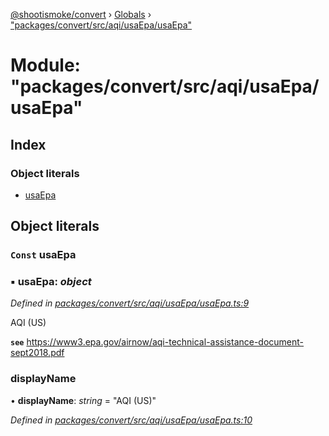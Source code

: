 [@shootismoke/convert](../README.md) › [Globals](../globals.md) › ["packages/convert/src/aqi/usaEpa/usaEpa"](_packages_convert_src_aqi_usaepa_usaepa_.md)

# Module: "packages/convert/src/aqi/usaEpa/usaEpa"

## Index

### Object literals

* [usaEpa](_packages_convert_src_aqi_usaepa_usaepa_.md#const-usaepa)

## Object literals

### `Const` usaEpa

### ▪ **usaEpa**: *object*

*Defined in [packages/convert/src/aqi/usaEpa/usaEpa.ts:9](https://github.com/shootismoke/common/blob/72777b1/packages/convert/src/aqi/usaEpa/usaEpa.ts#L9)*

AQI (US)

**`see`** https://www3.epa.gov/airnow/aqi-technical-assistance-document-sept2018.pdf

###  displayName

• **displayName**: *string* = "AQI (US)"

*Defined in [packages/convert/src/aqi/usaEpa/usaEpa.ts:10](https://github.com/shootismoke/common/blob/72777b1/packages/convert/src/aqi/usaEpa/usaEpa.ts#L10)*
